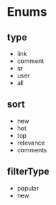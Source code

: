 # Enums

## type

- link
- comment
- sr
- user
- all

## sort

- new
- hot
- top
- relevance
- comments

## filterType

- popular
- new

